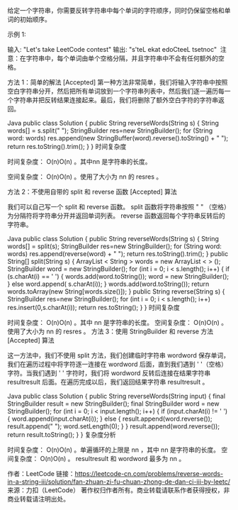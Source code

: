 给定一个字符串，你需要反转字符串中每个单词的字符顺序，同时仍保留空格和单词的初始顺序。

示例 1:

输入: "Let's take LeetCode contest"
输出: "s'teL ekat edoCteeL tsetnoc" 
注意：在字符串中，每个单词由单个空格分隔，并且字符串中不会有任何额外的空格。


方法 1：简单的解法 [Accepted]
第一种方法非常简单，我们将输入字符串中按照空白字符串分开，然后把所有单词放到一个字符串列表中，然后我们逐一遍历每一个字符串并把反转结果连接起来。最后，我们将删除了额外空白字符的字符串返回。

Java
public class Solution {
    public String reverseWords(String s) {
        String words[] = s.split(" ");
        StringBuilder res=new StringBuilder();
        for (String word: words)
            res.append(new StringBuffer(word).reverse().toString() + " ");
        return res.toString().trim();
    }
}
时间复杂度

时间复杂度： O(n)O(n) 。其中nn 是字符串的长度。

空间复杂度： O(n)O(n) 。使用了大小为 nn 的 resres 。

方法 2：不使用自带的 split 和 reverse 函数 [Accepted]
算法

我们可以自己写一个 split 和 reverse 函数。 split 函数将字符串按照 " " （空格）为分隔符将字符串分开并返回单词列表。 reverse 函数返回每个字符串反转后的字符串。

Java
public class Solution {
    public String reverseWords(String s) {
        String words[] = split(s);
        StringBuilder res=new StringBuilder();
        for (String word: words)
            res.append(reverse(word) + " ");
        return res.toString().trim();
    }
    public String[] split(String s) {
        ArrayList < String > words = new ArrayList < > ();
        StringBuilder word = new StringBuilder();
        for (int i = 0; i < s.length(); i++) {
            if (s.charAt(i) == ' ') {
                words.add(word.toString());
                word = new StringBuilder();
            } else
                word.append( s.charAt(i));
        }
        words.add(word.toString());
        return words.toArray(new String[words.size()]);
    }
    public String reverse(String s) {
      StringBuilder res=new StringBuilder();
        for (int i = 0; i < s.length(); i++)
            res.insert(0,s.charAt(i));
        return res.toString();
    }
}
时间复杂度

时间复杂度： O(n)O(n) 。其中 nn 是字符串的长度。
空间复杂度： O(n)O(n) 。使用了大小为 nn 的 resres 。
方法 3：使用 StringBuilder 和 reverse 方法 [Accepted]
算法

这一方法中，我们不使用 split 方法，我们创建临时字符串 wordword 保存单词，我们在遍历过程中将字符逐一连接在 wordword 后面，直到我们遇到 ' '（空格） 字符。当我们遇到 ' ' 字符时，我们将 wordword 反转后连接在结果字符串 resultresult 后面。在遍历完成以后，我们返回结果字符串 resultresult 。

Java
public class Solution {
    public String reverseWords(String input) {
        final StringBuilder result = new StringBuilder();
        final StringBuilder word = new StringBuilder();
        for (int i = 0; i < input.length(); i++) {
            if (input.charAt(i) != ' ') {
                word.append(input.charAt(i));
            } else {
                result.append(word.reverse());
                result.append(" ");
                word.setLength(0);
            }
        }
        result.append(word.reverse());
        return result.toString();
    }
}
复杂度分析

时间复杂度： O(n)O(n) 。单遍循环的上限是 nn ，其中 nn 是字符串的长度。
空间复杂度： O(n)O(n) 。 resultresult 和 wordword 最多为 nn 。

作者：LeetCode
链接：https://leetcode-cn.com/problems/reverse-words-in-a-string-iii/solution/fan-zhuan-zi-fu-chuan-zhong-de-dan-ci-iii-by-leetc/
来源：力扣（LeetCode）
著作权归作者所有。商业转载请联系作者获得授权，非商业转载请注明出处。